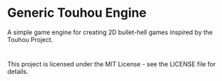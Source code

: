 # Generic Touhou Engine

A simple game engine for creating 2D bullet-hell games inspired by the Touhou Project.

#

This project is licensed under the MIT License - see the LICENSE file for details.